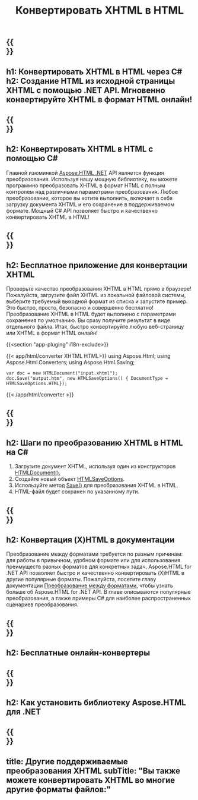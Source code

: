 ﻿---
translation: true
template: /templates/_template-conversion-child.md
title: Конвертировать XHTML в HTML
description: Преобразование XHTML в HTML на C#. Легко используйте API в любом приложении .NET. Попробуйте онлайн-конвертер XHTML в HTML бесплатно!
url: /net/conversion/xhtml-to-html/
family: html
platformtag: net
feature: conversion
informat: XHTML
outformat: HTML
otherformats: PDF XPS DOCX GIF JPEG PNG TIFF BMP MHTML MD
---

{{<section banner>}}
---
h1: Конвертировать XHTML в HTML через C#
h2: Создание HTML из исходной страницы XHTML с помощью .NET API. Мгновенно конвертируйте XHTML в формат HTML онлайн!
---

{{<section overview>}}
---
h2: Конвертировать XHTML в HTML с помощью C#
---

Главной изюминкой [Aspose.HTML .NET](https://products.aspose.com/html/net/) API является функция преобразования. Используя нашу мощную библиотеку, вы можете программно преобразовать XHTML в формат HTML с полным контролем над различными параметрами преобразования. Любое преобразование, которое вы хотите выполнить, включает в себя загрузку документа XHTML и его сохранение в поддерживаемом формате. Мощный C# API позволяет быстро и качественно конвертировать XHTML в HTML!

{{<section demos>}}
---
h2: Бесплатное приложение для конвертации XHTML
---

Проверьте качество преобразования XHTML в HTML прямо в браузере! Пожалуйста, загрузите файл XHTML из локальной файловой системы, выберите требуемый выходной формат из списка и запустите пример. Это быстро, просто, безопасно и совершенно бесплатно! Преобразование XHTML в HTML будет выполнено с параметрами сохранения по умолчанию. Вы сразу получите результат в виде отдельного файла. Итак, быстро конвертируйте любую веб-страницу или XHTML в формат HTML онлайн!

{{<section "app-pluging" i18n-exclude>}}

{{< app/html/converter XHTML HTML>}}
using Aspose.Html;
using Aspose.Html.Converters;
using Aspose.Html.Saving;

    var doc = new HTMLDocument("input.xhtml");
    doc.Save("output.htm", new HTMLSaveOptions() { DocumentType = HTMLSaveOptions.HTML});

{{< /app/html/converter >}}

{{<section steps>}}
---
h2: Шаги по преобразованию XHTML в HTML на C#
---

1. Загрузите документ XHTML, используя один из конструкторов [HTMLDocument().](https://apireference.aspose.com/html/net/aspose.html/htmldocument)
1. Создайте новый объект [HTMLSaveOptions](https://apireference.aspose.com/html/net/aspose.html.saving/htmlsaveoptions).
1. Используйте метод [Save()](https://apireference.aspose.com/html/net/aspose.html/htmldocument/save/) для преобразования XHTML в HTML.
1. HTML-файл будет сохранен по указанному пути.

{{<section documentation>}}
---
h2: Конвертация (X)HTML в документации
---

Преобразование между форматами требуется по разным причинам: для работы в привычном, удобном формате или для использования преимуществ разных форматов для конкретных задач. Aspose.HTML for .NET API позволяет быстро и качественно конвертировать (X)HTML в другие популярные форматы. Пожалуйста, посетите главу документации <a href="https://docs.aspose.com/html/net/converting-between-formats/" target="_blank">Преобразование между форматами</a>, чтобы узнать больше об Aspose.HTML for .NET API. В главе описываются популярные преобразования, а также примеры C# для наиболее распространенных сценариев преобразования.

{{<section online-converters>}}
---
h2: Бесплатные онлайн-конвертеры
---

{{<section get-started>}}
---
h2: Как установить библиотеку Aspose.HTML для .NET
---

{{<section other-conversions>}}
---
title: Другие поддерживаемые преобразования XHTML
subTitle: "Вы также можете конвертировать XHTML во многие другие форматы файлов:"
---
